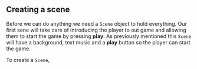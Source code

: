 ## Creating a scene
Before we can do anything we need a `Scene` object to hold everything. Our first sene will take care of introducing the player to out game and allowing them to start the game by pressing __play__.  As previously mentioned this `Scene` will have a background, text music and a __play__ button so the player can start the game.

To create a `Scene`, 
